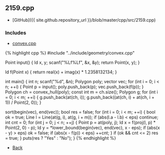 ## 2159.cpp

- [GitHub]({{ site.github.repository_url }}/blob/master/cpp/src/2159.cpp)

### Includes

- [convex.cpp](../include/geometry/convex)

{% highlight cpp %}
#include "../include/geometry/convex.cpp"

Point input() {
  ld x, y;
  scanf("%Lf%Lf", &x, &y);
  return Point(x, y);
}

ld f(Point x) {
  return real(x) + imag(x) * 1.2358132134;
}

int main() {
  int n;
  scanf("%d", &n);
  Polygon poly;
  vector<ld> vec;
  for (int i = 0; i < n; ++i) {
    Point p = input();
    poly.push_back(p);
    vec.push_back(f(p));
  }
  Polygon ch = convex_hull(poly);
  const int m = ch.size();
  Polygon g;
  for (int i = 0; i < m; ++i) {
    g.push_back(at(ch, i));
    g.push_back((at(ch, i) + at(ch, i + 1)) / Point(2, 0));
  }

  sort(begin(vec), end(vec));
  bool res = false;
  for (int i = 0; i < m; ++i) {
    bool ok = true;
    Line l = Line(at(g, i), at(g, i + m));
    if (abs(l.a - l.b) < eps) continue;
    int cnt = 0;
    for (int j = 0; j < n; ++j) {
      Point p = at(poly, j);
      ld x = f(proj(l, p) * Point(2, 0) - p);
      ld y = *lower_bound(begin(vec), end(vec), x - eps);
      if (abs(x - y) > eps) ok = false;
      if (abs(x - f(p)) < eps) ++cnt;
    }
    if (ok && cnt <= 2) res = true;
  }
  puts(res ? "Yes" : "No");
}
{% endhighlight %}

- [Back](../..)
